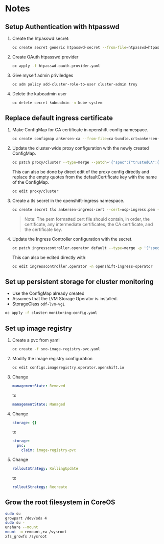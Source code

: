 # Notes

## Setup Authentication with htpasswd

1. Create the htpasswd secret:

   ```sh
   oc create secret generic htpasswd-secret --from-file=htpasswd=htpasswd -n openshift-config
   ```

1. Create OAuth htpasswd provider

   ```sh
   oc apply -f htpasswd-oauth-provider.yaml
   ```

1. Give myself admin priviledges

   ```sh
   oc adm policy add-cluster-role-to-user cluster-admin troy
   ```

1. Delete the kubeadmin user

   ```sh
   oc delete secret kubeadmin -n kube-system
   ```

## Replace default ingress certificate

1. Make ConfigMap for CA certificate in openshift-config namespace.

   ```sh
   oc create configmap ankersen-ca --from-file=ca-bundle.crt=ankersen-ca.crt -n openshift-config
   ```

1. Update the cluster-wide proxy configuration with the newly created ConfigMap.

   ```sh
   oc patch proxy/cluster --type=merge --patch='{"spec":{"trustedCA":{"name":"ankersen-ca"}}}'
   ```

   This can also be done by direct edit of the proxy config directly and replace the empty quotes from the defaultCertificate key with the name of the ConfigMap.

   ```sh
   oc edit proxy/cluster
   ```

1. Create a tls secret in the openshift-ingress namespace.

   ```sh
   oc create secret tls ankersen-ingress-cert --cert=ocp-ingress.pem --key=ocp-ingress.key -n openshift-ingress
   ```

   > Note: The pem formatted cert file should contain, in order, the certificate, any intermediate certificates, the CA certificate, and the certificate key.
1. Update the Ingress Controller configuration with the secret.

   ```sh
   oc patch ingresscontroller.operator default --type=merge -p '{"spec":{"defaultCertificate": {"name": "ankersen-ingress-cert"}}}' -n openshift-ingress-operator
   ```

   This can also be edited directly with:

   ```sh
   oc edit ingresscontroller.operator -n openshift-ingress-operator
   ```

## Set up persistent storage for cluster monitoring

- Use the ConfigMap already created
- Assumes that the LVM Storage Operator is installed.
- StorageClass `odf-lvm-vg1`

```sh
oc apply -f cluster-monitoring-config.yaml
```

## Set up image registry

1. Create a pvc from yaml

   ```sh
   oc create -f sno-image-registry-pvc.yaml
   ```

1. Modify the image registry configuration

   ```sh
   oc edit configs.imageregistry.operator.openshift.io
   ```

1. Change

   ```yaml
   managementState: Removed
   ```

    to

   ```yaml
   managementState: Managed
   ```

1. Change

   ```yaml
   storage: {}
   ```

   to

   ```yaml
   storage:
     pvc:
       claim: image-registry-pvc
   ```

1. Change

   ```yaml
   rolloutStrategy: RollingUpdate
   ```

   to

   ```yaml
   rolloutStrategy: Recreate
   ```

## Grow the root filesystem in CoreOS

```sh
sudo su
growpart /dev/sda 4
sudo su -
unshare --mount
mount -o remount,rw /sysroot
xfs_growfs /sysroot
```
